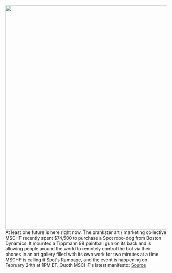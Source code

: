 <img src='https://cdn.vox-cdn.com/thumbor/4Z7d14IyR8b8wUnLu_C1fIv0ECI=/0x0:5760x3840/1200x800/filters:focal(2420x1460:3340x2380)/cdn.vox-cdn.com/uploads/chorus_image/image/68855104/G84A2201.0.jpg' width='700px' /><br/>
At least one future is here right now. The prankster art / marketing collective MSCHF recently spent $74,500 to purchase a Spot robo-dog from Boston Dynamics. It mounted a Tippmann 98 paintball gun on its back and is allowing people around the world to remotely control the bot via their phones in an art gallery filled with its own work for two minutes at a time. MSCHF is calling it Spot's Rampage, and the event is happening on February 24th at 1PM ET. Quoth MSCHF's latest manifesto:
<a href='https://www.theverge.com/2021/2/22/22295091/mschf-drop-boston-dynamics-spot-paintball-gun-art-gallery'> Source <a/>